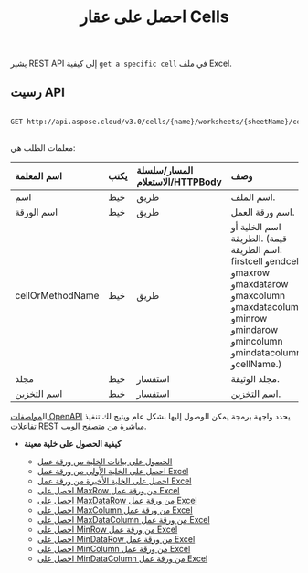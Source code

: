 ﻿---
title: احصل على عقار Cells
type: docs
url: /ar/get-cells-properties/
weight: 130
kwords: Excel، Office كلاود، ريست API، جدول بيانات، PDF، CSV، Json، Markdwon، احصل على Cells خصائص
---
يشير REST API إلى كيفية `get a specific cell` في ملف Excel.

## رسيت API
 
```bash
 
GET http://api.aspose.cloud/v3.0/cells/{name}/worksheets/{sheetName}/cells/{cellOrMethodName}
 
```
 معلمات الطلب هي:
 
| اسم المعلمة| يكتب| المسار/سلسلة الاستعلام/HTTPBody|وصف|
|:- |:- |:- |:- |
| اسم| خيط| طريق| اسم الملف.|
| اسم الورقة| خيط| طريق| اسم ورقة العمل.|
| cellOrMethodName| خيط| طريق|اسم الخلية أو الطريقة. (قيمة اسم الطريقة: firstcell وendcell وmaxrow وmaxdatarow وmaxcolumn وmaxdatacolumn وminrow وmindarow وmincolumn وmindatacolumn وcellName.)|
| مجلد| خيط| استفسار| مجلد الوثيقة.|
| اسم التخزين| خيط| استفسار| اسم التخزين.|
 
 ال[مواصفات OpenAPI](https://apireference.aspose.cloud/cells/#/Cells/GetWorksheetCell) يحدد واجهة برمجة يمكن الوصول إليها بشكل عام ويتيح لك تنفيذ تفاعلات REST مباشرة من متصفح الويب.


- **كيفية الحصول على خلية معينة**

   - [الحصول على بيانات الخلية من ورقة عمل](/cells/ar/get-cell-data-from-a-worksheet/)
   - [احصل على الخلية الأولى من ورقة عمل Excel](/cells/ar/get-first-cell-from-excel-worksheet/)
   - [احصل على الخلية الأخيرة من ورقة عمل Excel](/cells/ar/get-last-cell-of-excel-worksheet/)
   - [احصل على MaxRow من ورقة عمل Excel](/cells/ar/get-maxrow-from-excel-worksheet/)
   - [احصل على MaxDataRow من ورقة عمل Excel](/cells/ar/get-maxdatarow-from-excel-worksheet/)
   - [احصل على MaxColumn من ورقة عمل Excel](/cells/ar/get-maxcolumn-from-excel-worksheet/)
   - [احصل على MaxDataColumn من ورقة عمل Excel](/cells/ar/get-maxdatacolumn-from-excel-worksheet/)
   - [احصل على MinRow من ورقة عمل Excel](/cells/ar/get-minrow-from-excel-worksheet/)
   - [احصل على MinDataRow من ورقة عمل Excel](/cells/ar/get-mindatarow-from-excel-worksheet/)
   - [احصل على MinColumn من ورقة عمل Excel](/cells/ar/get-mincolumn-from-excel-worksheet/)
   - [احصل على MinDataColumn من ورقة عمل Excel](/cells/ar/get-mindatacolumn-from-excel-worksheet/)
